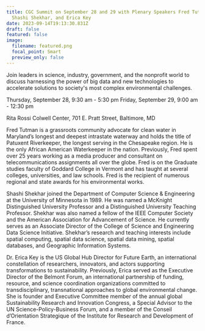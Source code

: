 ```yaml
---
title: CGC Summit on September 28 and 29 with Plenary Speakers Fred Tutman,
  Shashi Shekhar, and Erica Key
date: 2023-09-14T19:13:30.831Z
draft: false
featured: false
image:
  filename: featured.png
  focal_point: Smart
  preview_only: false
---
```

Join leaders in science, industry, government, and the nonprofit world to discuss harnessing the power of big data and new technologies to accelerate solutions to society's most complex environmental challenges.

<!--more-->

Thursday, September 28, 9:30 am - 5:30 pm
Friday, September 29, 9:00 am - 12:30 pm

Rita Rossi Colwell Center, 701 E. Pratt Street, Baltimore, MD

Fred Tutman is a grassroots community advocate for clean water in Maryland’s longest and deepest intrastate waterway and holds the title of Patuxent Riverkeeper, the longest serving in the Chesapeake region. He is the only African American Waterkeeper in the nation. Previously, Fred spent over 25 years working as a media producer and consultant on telecommunications assignments all over the globe. Fred is on the Graduate studies faculty of Goddard College in Vermont and has taught at several colleges, universities, and law schools. Fred is the recipient of numerous regional and state awards for his environmental works.

Shashi Shekhar joined the Department of Computer Science & Engineering at the University of Minnesota in 1989. He was named a McKnight Distinguished University Professor and a Distinguished University Teaching Professor. Shekhar was also named a fellow of the IEEE Computer Society and the American Association for Advancement of Science. He currently serves as an Associate Director of the College of Science and Engineering Data Science Initiative. Shekhar’s research and teaching interests include spatial computing, spatial data science, spatial data mining, spatial databases, and Geographic Information Systems.

Dr. Erica Key is the US Global Hub Director for Future Earth, an international constellation of researchers, innovators, and actors supporting transformations to sustainability. Previously, Erica served as the Executive Director of the Belmont Forum, an international partnership of funding, resource, and science coordination organizations committed to transdisciplinary, transnational approaches to global environmental change. She is founder and Executive Committee member of the annual global Sustainability Research and Innovation Congress, a Special Advisor to the UN Science-Policy-Business Forum, and a member of the Conseil d’Orientation Strategique of the Institute for Research and Development of France.